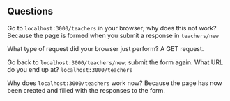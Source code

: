 ## Questions

Go to `localhost:3000/teachers` in your browser; why does this not work?
  Because the page is formed when you submit a response in `teachers/new`

What type of request did your browser just perform?
  A GET request.

Go back to `localhost:3000/teachers/new`; submit the form again. What URL do you end up at?
  `localhost:3000/teachers`

Why does `localhost:3000/teachers` work now?
  Because the page has now been created and filled with the responses to the form.
